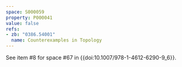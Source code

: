 ```yaml
---
space: S000059
property: P000041
value: false
refs:
- zb: "0386.54001"
  name: Counterexamples in Topology
---
```


See item #8 for space #67 in {{doi:10.1007/978-1-4612-6290-9_6}}.
